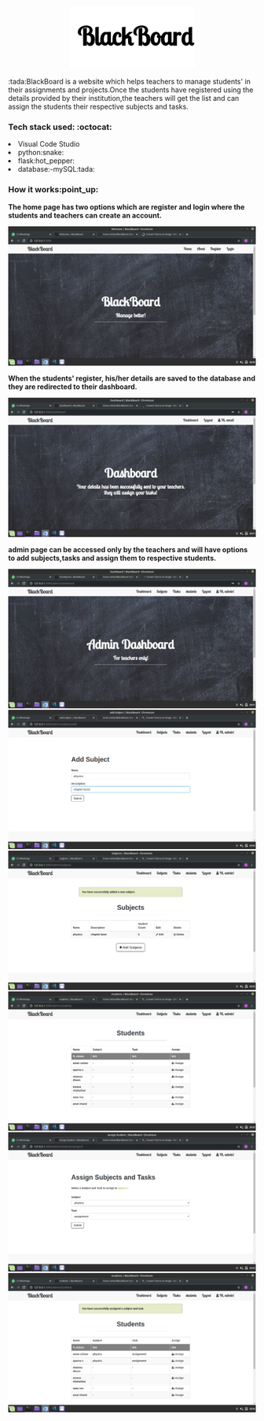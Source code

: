 <p align="center"><img src="blackboard.png" /></p>
<p>:tada:BlackBoard is a website which helps teachers to manage students' in their assignments and projects.Once the students have registered using the details provided by their institution,the teachers will get the list and can assign the students their respective subjects and tasks.</p>

 <h3> Tech stack used: :octocat: </h3>

<li>Visual Code Studio</li>
<li>python:snake:</li>
<li>flask:hot_pepper:</li>
<li>database:-mySQL:tada:</li>

 <h3> How it works:point_up:</h3>
 
**The home page has two options which are register and login where the students and teachers can create an account.**

<img src=demo/b1.png />

**When the students' register, his/her details are saved to the database and they are redirected to their dashboard.**

<img src=demo/b3.png />

**admin page can be accessed only by the teachers and will have options to add subjects,tasks and assign them to respective students.**

<img src=demo/b2.png />
<img src=demo/b4.png />
<img src=demo/b5.png />
<img src=demo/b6.png />
<img src=demo/b7.png />
<img src=demo/b8.png />




